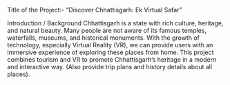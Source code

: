 Title of the Project:-  “Discover Chhattisgarh: Ek Virtual Safar”


Introduction / Background
Chhattisgarh is a state with rich culture, heritage, and natural beauty. Many people are not aware of its famous temples, waterfalls, museums, and historical monuments. With the growth of technology, especially Virtual Reality (VR), we can provide users with an immersive experience of exploring these places from home. This project combines tourism and VR to promote Chhattisgarh’s heritage in a modern and interactive way. (Also provide trip plans and history details about all places).
